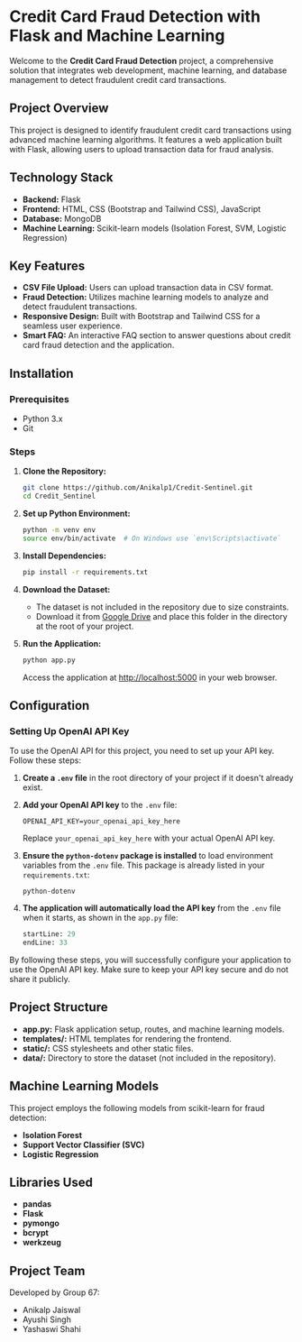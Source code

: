 # Credit Card Fraud Detection with Flask and Machine Learning

Welcome to the **Credit Card Fraud Detection** project, a comprehensive solution that integrates web development, machine learning, and database management to detect fraudulent credit card transactions.

## Project Overview

This project is designed to identify fraudulent credit card transactions using advanced machine learning algorithms. It features a web application built with Flask, allowing users to upload transaction data for fraud analysis.

## Technology Stack

- **Backend:** Flask
- **Frontend:** HTML, CSS (Bootstrap and Tailwind CSS), JavaScript
- **Database:** MongoDB
- **Machine Learning:** Scikit-learn models (Isolation Forest, SVM, Logistic Regression)

## Key Features

- **CSV File Upload:** Users can upload transaction data in CSV format.
- **Fraud Detection:** Utilizes machine learning models to analyze and detect fraudulent transactions.
- **Responsive Design:** Built with Bootstrap and Tailwind CSS for a seamless user experience.
- **Smart FAQ:** An interactive FAQ section to answer questions about credit card fraud detection and the application.

## Installation

### Prerequisites

- Python 3.x
- Git

### Steps

1. **Clone the Repository:**

   ```bash
   git clone https://github.com/Anikalp1/Credit-Sentinel.git
   cd Credit_Sentinel
   ```

2. **Set up Python Environment:**

   ```bash
   python -m venv env
   source env/bin/activate  # On Windows use `env\Scripts\activate`
   ```

3. **Install Dependencies:**

   ```bash
   pip install -r requirements.txt
   ```
4. **Download the Dataset:**

   - The dataset is not included in the repository due to size constraints.
   - Download it from [Google Drive](https://drive.google.com/drive/folders/1jczSrcBCYfgg7khNGWl07jVcxpg1u8y8?usp=sharing) and place this folder in the directory at the root of your project.

5. **Run the Application:**

   ```bash
   python app.py
   ```

   Access the application at [http://localhost:5000](http://localhost:5000) in your web browser.

## Configuration

### Setting Up OpenAI API Key

To use the OpenAI API for this project, you need to set up your API key. Follow these steps:

1. **Create a `.env` file** in the root directory of your project if it doesn't already exist.

2. **Add your OpenAI API key** to the `.env` file:

   ```plaintext
   OPENAI_API_KEY=your_openai_api_key_here
   ```

   Replace `your_openai_api_key_here` with your actual OpenAI API key.

3. **Ensure the `python-dotenv` package is installed** to load environment variables from the `.env` file. This package is already listed in your `requirements.txt`:

   ```plaintext
   python-dotenv
   ```

4. **The application will automatically load the API key** from the `.env` file when it starts, as shown in the `app.py` file:

   ```python:app.py
   startLine: 29
   endLine: 33
   ```

By following these steps, you will successfully configure your application to use the OpenAI API key. Make sure to keep your API key secure and do not share it publicly.


## Project Structure

- **app.py:** Flask application setup, routes, and machine learning models.
- **templates/:** HTML templates for rendering the frontend.
- **static/:** CSS stylesheets and other static files.
- **data/:** Directory to store the dataset (not included in the repository).

## Machine Learning Models

This project employs the following models from scikit-learn for fraud detection:

- **Isolation Forest**
- **Support Vector Classifier (SVC)**
- **Logistic Regression**

## Libraries Used

- **pandas**
- **Flask**
- **pymongo**
- **bcrypt**
- **werkzeug**

## Project Team

Developed by Group 67:

- Anikalp Jaiswal
- Ayushi Singh
- Yashaswi Shahi
